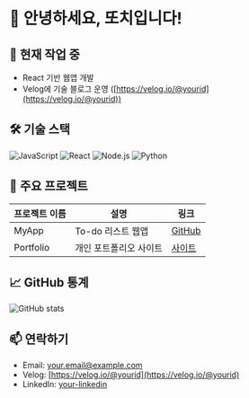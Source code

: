 <!-- 프로필 상단에 짤막한 인사 -->
# 👋 안녕하세요, 또치입니다!

<!-- 현재 하는 일 / 관심 분야 -->
## 🔭 현재 작업 중
- React 기반 웹앱 개발  
- Velog에 기술 블로그 운영 ([https://velog.io/@yourid](https://velog.io/@yourid))

<!-- 기술 스택 배지 -->
## 🛠️ 기술 스택
![JavaScript](https://img.shields.io/badge/JavaScript-F7DF1E?logo=javascript&logoColor=black)
![React](https://img.shields.io/badge/React-61DAFB?logo=react&logoColor=black)
![Node.js](https://img.shields.io/badge/Node.js-339933?logo=nodedotjs&logoColor=white)
![Python](https://img.shields.io/badge/Python-3776AB?logo=python&logoColor=white)

<!-- 주요 프로젝트 소개 -->
## 💼 주요 프로젝트
| 프로젝트 이름 | 설명                       | 링크                                   |
| ------------- | -------------------------- | -------------------------------------- |
| MyApp         | To-do 리스트 웹앱         | [GitHub](https://github.com/yourid/MyApp) |
| Portfolio     | 개인 포트폴리오 사이트    | [사이트](https://yourdomain.com)         |

<!-- GitHub 통계 카드 -->
## 📈 GitHub 통계
![GitHub stats](https://github-readme-stats.vercel.app/api?username=yourid&show_icons=true&theme=radical)

<!-- 연락 수단 -->
## 📫 연락하기
- Email: your.email@example.com  
- Velog: [https://velog.io/@yourid](https://velog.io/@yourid)  
- LinkedIn: [your-linkedin](https://linkedin.com/in/yourid)
